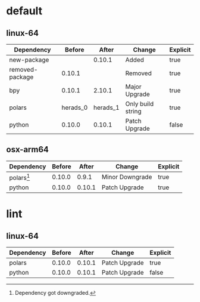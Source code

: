# default

## linux-64

|Dependency|Before|After|Change|Explicit|
|-|-|-|-|-|
|new-package||0.10.1|Added|true|
|removed-package|0.10.1||Removed|true|
|bpy|0.10.1|2.10.1|Major Upgrade|true|
|polars|herads_0|herads_1|Only build string|true|
|python|0.10.0|0.10.1|Patch Upgrade|false|

## osx-arm64

|Dependency|Before|After|Change|Explicit|
|-|-|-|-|-|
|polars[^2]|0.10.0|0.9.1|Minor Downgrade|true|
|python|0.10.0|0.10.1|Patch Upgrade|true|

# lint

## linux-64

|Dependency|Before|After|Change|Explicit|
|-|-|-|-|-|
|polars|0.10.0|0.10.1|Patch Upgrade|true|
|python|0.10.0|0.10.1|Patch Upgrade|false|

[^1]: **Bold** means explicit dependency.
[^2]: Dependency got downgraded.
